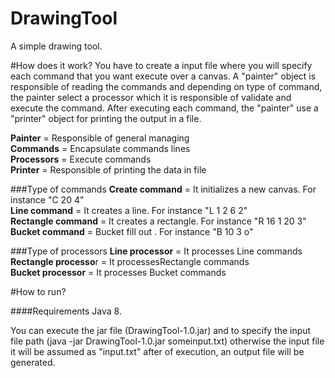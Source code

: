 # DrawingTool
A simple drawing tool.

#How does it work?
You have to create a input file where you will specify each command that you want execute over a canvas. A "painter"
object is responsible of reading the commands and depending on type of command, the painter select a processor
which it is responsible of validate and execute the command. After executing each command, the "painter" use a 
"printer" object for printing the output in a file.

<b>Painter</b> = Responsible of general managing<br/>
<b>Commands</b> = Encapsulate commands lines<br/>
<b>Processors</b> = Execute commands<br/>
<b>Printer</b> = Responsible of printing the data in file<br/>

###Type of commands
<b>Create command</b> = It initializes a new canvas. For instance "C 20 4"<br/>
<b>Line command</b> = It creates a line. For instance "L 1 2 6 2"<br/>
<b>Rectangle command</b> = It creates a rectangle. For instance "R 16 1 20 3"<br/>
<b>Bucket command</b> = Bucket fill out . For instance "B 10 3 o"<br/>

###Type of processors
<b>Line processor</b> = It processes Line commands<br/>
<b>Rectangle processo</b>r = It processesRectangle commands<br/>
<b>Bucket processor</b> = It processes Bucket commands<br/>

#How to run?

####Requirements
Java 8.

You can execute the jar file (DrawingTool-1.0.jar) and to specify the input file path (java -jar DrawingTool-1.0.jar someinput.txt) 
otherwise the input file it will be assumed as "input.txt" after of execution, an output file will be generated.
